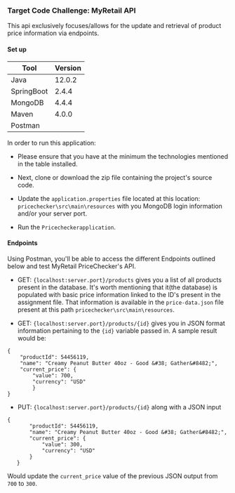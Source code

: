 ### Target Code Challenge: MyRetail API

This api exclusively focuses/allows for the update and retrieval of product price information via endpoints.

#### Set up


| Tool      | Version |
| ----------- | ----------- |
| Java      |12.0.2       |
| SpringBoot   | 2.4.4        |
| MongoDB   | 4.4.4        |
| Maven   | 4.0.0        |
| Postman   |         |

In order to run this application:

* Please ensure that you have at the minimum the technologies mentioned in the table installed.

* Next, clone or download the zip file containing the project's source code.

* Update the ```application.properties``` file located at this location: ```pricechecker\src\main\resources``` with you MongoDB login information and/or your server port.

* Run the ```Pricecheckerapplication```.

#### Endpoints

Using Postman, you'll be able to access the different Endpoints outlined below and test MyRetail PriceChecker's API. 
  
* GET: ```{localhost:server.port}/products```  gives you a list of all products present in the database. It's worth mentioning that it(the database) is populated with basic price information linked to the ID's present in the assignment file. That information is available in the ```price-data.json``` file present at this path ```pricechecker\src\main\resources```. 

* GET: ```{localhost:server.port}/products/{id}``` gives you in JSON format information pertaining to the ```{id}``` variable passed in. A sample result would be: 
```
{
    "productId": 54456119,
    "name": "Creamy Peanut Butter 40oz - Good &#38; Gather&#8482;",
    "current_price": {
        "value": 700,
        "currency": "USD"
        }
}
 ```
    

  
* PUT: ```{localhost:server.port}/products/{id}``` along with a JSON input 
``` 
{
       "productId": 54456119,
       "name": "Creamy Peanut Butter 40oz - Good &#38; Gather&#8482;",
       "current_price": {
           "value": 300,
           "currency": "USD"
       }
   }
```
Would update the ```current_price``` value of the previous JSON output from ```700``` to ```300```. 